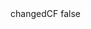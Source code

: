 <?xml version="1.0" encoding="UTF-8"?>
<CustomMetadata xmlns="http://soap.sforce.com/2006/04/metadata">
    <label>changedCF</label>
    <protected>false</protected>
</CustomMetadata>
